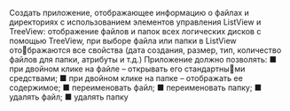 Создать приложение, отображающее информацию о файлах и 
директориях с использованием элементов управления ListView и 
TreeView: отображение файлов и папок всех логических дисков с 
помощью TreeView, при выборе файла или папки в ListView отображаются все свойства (дата создания, размер, тип, количество 
файлов для папки, атрибуты и т.д.)
Приложение должно позволять:
■ при двойном клике на файле – открывать его стандартными средствами;
■ при двойном клике на папке – отображать ее содержимое;
■ переименовать файл;
■ переименовать папку;
■ удалять файл;
■ удалять папку